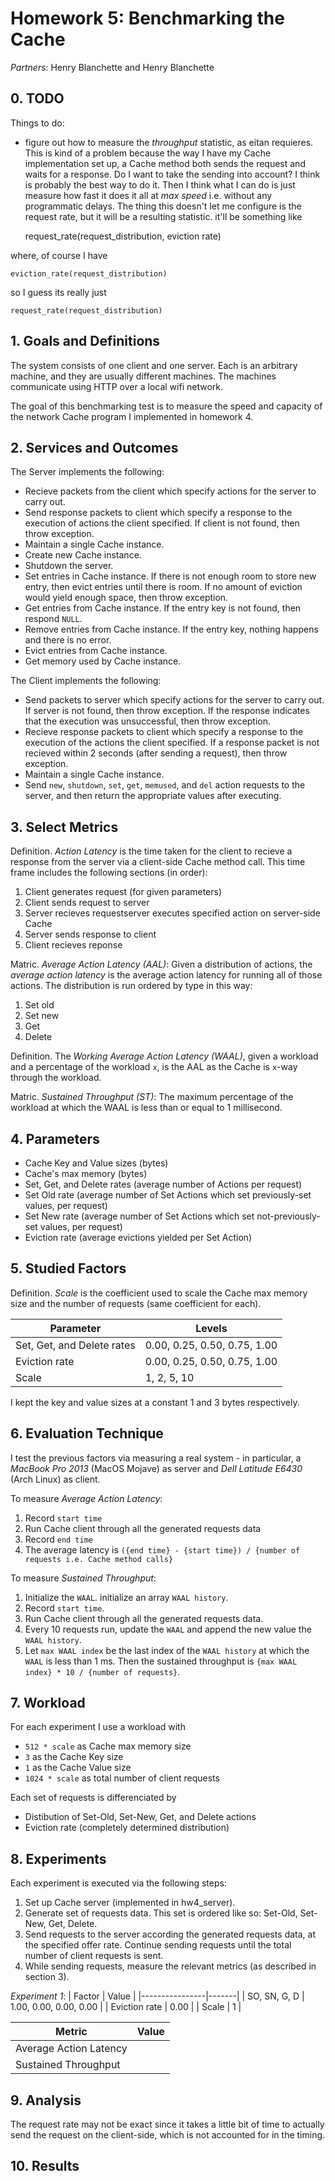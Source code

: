 # Homework 5: Benchmarking the Cache

_Partners_: Henry Blanchette and Henry Blanchette
<!-- _Date_: TODO -->

## 0. TODO

Things to do:
- figure out how to measure the _throughput_ statistic, as eitan requieres. This is kind of a problem because the way I have my Cache implementation set up, a Cache method both sends the request and waits for a response. Do I want to take the sending into account? I think is probably the best way to do it. Then I think what I can do is just measure how fast it does it all at _max speed_ i.e. without any programmatic delays. The thing this doesn't let me configure is the request rate, but it will be a resulting statistic. it'll be something like

	request_rate(request_distribution, eviction rate)

where, of course I have

	eviction_rate(request_distribution)

so I guess its really just

	request_rate(request_distribution)


## 1. Goals and Definitions

The system consists of one client and one server. Each is an arbitrary machine, and they are usually different machines. The machines communicate using HTTP over a local wifi network.

The goal of this benchmarking test is to measure the speed and capacity of the network Cache program I implemented in homework 4.


## 2. Services and Outcomes

The Server implements the following:
- Recieve packets from the client which specify actions for the server to carry out.
- Send response packets to client which specify a response to the execution of actions the client specified. If client is not found, then throw exception.
- Maintain a single Cache instance.
- Create new Cache instance.
- Shutdown the server.
- Set entries in Cache instance. If there is not enough room to store new entry, then evict entries until there is room. If no amount of eviction would yield enough space, then throw exception.
- Get entries from Cache instance. If the entry key is not found, then respond `NULL`.
- Remove entries from Cache instance. If the entry key, nothing happens and there is no error.
- Evict entries from Cache instance. 
- Get memory used by Cache instance.

The Client implements the following:
- Send packets to server which specify actions for the server to carry out. If server is not found, then throw exception. If the response indicates that the execution was unsuccessful, then throw exception.
- Recieve response packets to client which specify a response to the execution of the actions the client specified. If a response packet is not recieved within 2 seconds (after sending a request), then throw exception.
- Maintain a single Cache instance.
- Send `new`, `shutdown`, `set`, `get`, `memused`, and `del` action requests to the server, and then return the appropriate values after executing.

## 3. Select Metrics

Definition. _Action Latency_ is the time taken for the client to recieve a response from the server via a client-side Cache method call. This time frame includes the following sections (in order):
1. Client generates request (for given parameters)
2. Client sends request to server
3. Server recieves requestserver executes specified action on server-side Cache
4. Server sends response to client
5. Client recieves reponse

Matric. *Average Action Latency (AAL)*: Given a distribution of actions, the _average action latency_ is the average action latency for running all of those actions. The distribution is run ordered by type in this way:
1. Set old
2. Set new
3. Get
4. Delete

Definition. The _Working Average Action Latency (WAAL)_, given a workload and a percentage of the workload `x`, is the AAL as the Cache is `x`-way through the workload.

Matric. *Sustained Throughput (ST)*: The maximum percentage of the workload at which the WAAL is less than or equal to 1 millisecond.


## 4. Parameters

- Cache Key and Value sizes (bytes)
- Cache's max memory (bytes)
- Set, Get, and Delete rates (average number of Actions per request)
- Set Old rate (average number of Set Actions which set previously-set values, per request)
- Set New rate (average number of Set Actions which set not-previously-set values, per request)
- Eviction rate (average evictions yielded per Set Action)


## 5. Studied Factors

<!-- TODO: Do tests to see if these numbers are reasonable -->
<!-- TODO: see if altering the request rate actually has any effect
			or if I can even measure it meaningfully at all -->

Definition. *Scale* is the coefficient used to scale the Cache max memory size and the number of requests (same coefficient for each).

| Parameter                  | Levels                       |
|----------------------------|------------------------------|
| Set, Get, and Delete rates | 0.00, 0.25, 0.50, 0.75, 1.00 |
| Eviction rate              | 0.00, 0.25, 0.50, 0.75, 1.00 |
| Scale                      | 1, 2, 5, 10                  |

I kept the key and value sizes at a constant 1 and 3 bytes respectively.


## 6. Evaluation Technique

I test the previous factors via measuring a real system - in particular, a _MacBook Pro 2013_ (MacOS Mojave) as server and _Dell Latitude E6430_ (Arch Linux) as client.

To measure _Average Action Latency_:
1. Record `start time`
2. Run Cache client through all the generated requests data
3. Record `end time`
4. The average latency is `({end time} - {start time}) / {number of requests i.e. Cache method calls}`

To measure _Sustained Throughput_:
1. Initialize the `WAAL`. initialize an array `WAAL history`.
2. Record `start time`.
3. Run Cache client through all the generated requests data.
4. Every 10 requests run, update the `WAAL` and append the new value the `WAAL history`.
5. Let `max WAAL index` be the last index of the `WAAL history` at which the `WAAL` is less than 1 ms. Then the sustained throughput is `{max WAAL index} * 10 / {number of requests}`.

## 7. Workload

<!-- Your goal is to try to represent the ETC workload from the memcache workload analysis paper. You may choose and justify any distributions you like for parameters such as request rate, read/write ratio, key size, value size, etc. Choosing too-simple distributions, such as uniform, will likely not be representative enough. On the other hand, there is no need to reproduce the precise distributions reported in the paper (such as GEV), which is complicated and over-fitting. But to the extent you do want to improve your distributions, you can find inspiration in this project. -->

For each experiment I use a workload with
- `512 * scale` as Cache max memory size
- `3` as the Cache Key size
- `1` as the Cache Value size
- `1024 * scale` as total number of client requests

Each set of requests is differenciated by
- Distibution of Set-Old, Set-New, Get, and Delete actions
- Eviction rate (completely determined distribution)


## 8. Experiments

Each experiment is executed via the following steps:
1. Set up Cache server (implemented in hw4_server).
2. Generate set of requests data. This set is ordered like so: Set-Old, Set-New, Get, Delete.
3. Send requests to the server according the generated requests data, at the specified offer rate. Continue sending requests until the total number of client requests is sent.
4. While sending requests, measure the relevant metrics (as described  in section 3).


*Experiment 1*:
| Factor         | Value |
|----------------|-------|
| SO, SN, G, D   | 1.00, 0.00, 0.00, 0.00 |
| Eviction rate  | 0.00 |
| Scale 		 | 1 |

| Metric | Value |
|--------|-------|
| Average Action Latency ||
| Sustained Throughput ||

## 9. Analysis

<!-- can i work this out to not be a problem? -->
The request rate may not be exact since it takes a little bit of time to actually send the request on the client-side, which is not accounted for in the timing.

## 10. Results
